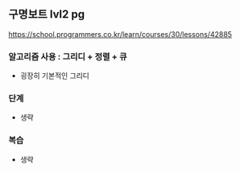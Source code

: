 ## 구명보트 lvl2 pg
https://school.programmers.co.kr/learn/courses/30/lessons/42885

### 알고리즘 사용 : 그리디 + 정렬 + 큐

- 굉장히 기본적인 그리디

### 단계
- 생략 


### 복습
- 생략